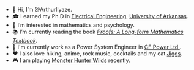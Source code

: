 - :wave: Hi, I’m @Arthurliyaze.
- :mortar_board: I earned my Ph.D in [Electrical Engineering](https://electrical-engineering.uark.edu/index.php), [University of Arkansas](https://www.uark.edu/).
- :eyes: I’m interested in mathematics and psychology.
- :books: I’m currently reading the book [*Proofs: A Long-form Mathematics Textbook*](https://www.amazon.ca/Proofs-Long-Form-Mathematics-Jay-Cummings/dp/B08T8JCVF1).
- :office: I'm currently work as a Power System Engineer in [CF Power Ltd.](https://www.cfpowerltd.com/).
- :hearts: I also love hiking, anime, rock music, cocktails and my cat [Jiggs](https://www.instagram.com/jiggs.tabbycat?igsh=djIwcDd1cGNqdW5r).
- 🎮  I am playing [Monster Hunter Wilds](https://en.wikipedia.org/wiki/Monster_Hunter_Wilds) recently.
